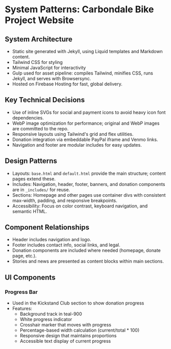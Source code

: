 # System Patterns: Carbondale Bike Project Website

## System Architecture

- Static site generated with Jekyll, using Liquid templates and Markdown content.
- Tailwind CSS for styling
- Minimal JavaScript for interactivity
- Gulp used for asset pipeline: compiles Tailwind, minifies CSS, runs Jekyll, and serves with Browsersync.
- Hosted on Firebase Hosting for fast, global delivery.

## Key Technical Decisions

- Use of inline SVGs for social and payment icons to avoid heavy icon font dependencies.
- WebP image optimization for performance; original and WebP images are committed to the repo.
- Responsive layouts using Tailwind's grid and flex utilities.
- Donation integration via embeddable PayPal iframe and Venmo links.
- Navigation and footer are modular includes for easy updates.

## Design Patterns

- Layouts: `base.html` and `default.html` provide the main structure; content pages extend these.
- Includes: Navigation, header, footer, banners, and donation components are in `_includes/` for reuse.
- Sections: Homepage and other pages use container divs with consistent max-width, padding, and responsive breakpoints.
- Accessibility: Focus on color contrast, keyboard navigation, and semantic HTML.

## Component Relationships

- Header includes navigation and logo.
- Footer includes contact info, social links, and legal.
- Donation components are included where needed (homepage, donate page, etc.).
- Stories and news are presented as content blocks within main sections.

## UI Components

### Progress Bar

- Used in the Kickstand Club section to show donation progress
- Features:
  - Background track in teal-900
  - White progress indicator
  - Crosshair marker that moves with progress
  - Percentage-based width calculation (current/total \* 100)
  - Responsive design that maintains proportions
  - Accessible text display of current progress
